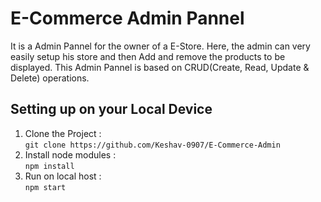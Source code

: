 # E-Commerce Admin Pannel 

It is a Admin Pannel for the owner of a E-Store. Here, the admin can very easily setup his store and then Add and remove the products to be displayed. This Admin Pannel is based on CRUD(Create, Read, Update & Delete) operations. 

## Setting up on your Local Device 

1. Clone the Project : <br/> `git clone https://github.com/Keshav-0907/E-Commerce-Admin`
2. Install node modules : <br/> `npm install`
3. Run on local host : <br/> `npm start`
